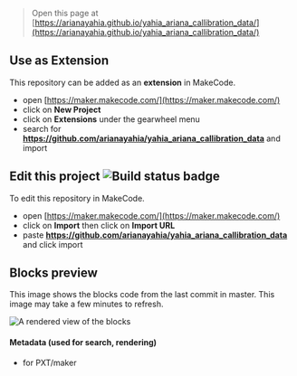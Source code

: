 
> Open this page at [https://arianayahia.github.io/yahia_ariana_callibration_data/](https://arianayahia.github.io/yahia_ariana_callibration_data/)

## Use as Extension

This repository can be added as an **extension** in MakeCode.

* open [https://maker.makecode.com/](https://maker.makecode.com/)
* click on **New Project**
* click on **Extensions** under the gearwheel menu
* search for **https://github.com/arianayahia/yahia_ariana_callibration_data** and import

## Edit this project ![Build status badge](https://github.com/arianayahia/yahia_ariana_callibration_data/workflows/MakeCode/badge.svg)

To edit this repository in MakeCode.

* open [https://maker.makecode.com/](https://maker.makecode.com/)
* click on **Import** then click on **Import URL**
* paste **https://github.com/arianayahia/yahia_ariana_callibration_data** and click import

## Blocks preview

This image shows the blocks code from the last commit in master.
This image may take a few minutes to refresh.

![A rendered view of the blocks](https://github.com/arianayahia/yahia_ariana_callibration_data/raw/master/.github/makecode/blocks.png)

#### Metadata (used for search, rendering)

* for PXT/maker
<script src="https://makecode.com/gh-pages-embed.js"></script><script>makeCodeRender("{{ site.makecode.home_url }}", "{{ site.github.owner_name }}/{{ site.github.repository_name }}");</script>

